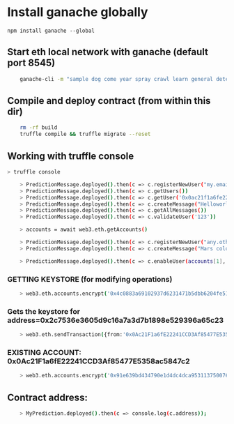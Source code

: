 # Install ganache globally
`npm install ganache --global`

## Start eth local network with ganache (default port 8545)
```bash
	ganache-cli -m "sample dog come year spray crawl learn general detect silver jelly pilot"
```
## Compile and deploy contract (from within this dir)
```bash
	rm -rf build
	truffle compile && truffle migrate --reset
```

##  Working with truffle console
```bash
> truffle console

    > PredictionMessage.deployed().then(c => c.registerNewUser("my.email@any-domain.com", "123"))
    > PredictionMessage.deployed().then(c => c.getUsers())
    > PredictionMessage.deployed().then(c => c.getUser('0x0ac21f1a6fe22241ccd3af85477e5358ac5847c2'))
    > PredictionMessage.deployed().then(c => c.createMessage("Helloworld!!!"))
    > PredictionMessage.deployed().then(c => c.getAllMessages())
    > PredictionMessage.deployed().then(c => c.validateUser('123'))

    > accounts = await web3.eth.getAccounts()

    > PredictionMessage.deployed().then(c => c.registerNewUser("any.other.email@any-domain.com", "123", {from: accounts[1]}))
    > PredictionMessage.deployed().then(c => c.createMessage("Mars colony in 2050", {from: accounts[1]}))

    > PredictionMessage.deployed().then(c => c.enableUser(accounts[1], {from: accounts[1]}))
```

### GETTING KEYSTORE (for modifying operations)
```bash
    > web3.eth.accounts.encrypt('0x4c0883a69102937d6231471b5dbb6204fe5129617082792ae468d01a3f362318', 'myPassword');
```
### Gets the keystore for address=0x2c7536e3605d9c16a7a3d7b1898e529396a65c23
```bash
    > web3.eth.sendTransaction({from:'0x0Ac21F1a6fE22241CCD3Af85477E5358ac5847c2', to:'0x2c7536e3605d9c16a7a3d7b1898e529396a65c23', value:1000000000000000000})
```

### EXISTING ACCOUNT: 0x0Ac21F1a6fE22241CCD3Af85477E5358ac5847c2
```bash
    > web3.eth.accounts.encrypt('0x91e639bd434790e1d4dc4dca95311375007617df501e8c9c250e6a001689f2c7', 'myPassword');
```

## Contract address:
```bash
    > MyPrediction.deployed().then(c => console.log(c.address));
```
